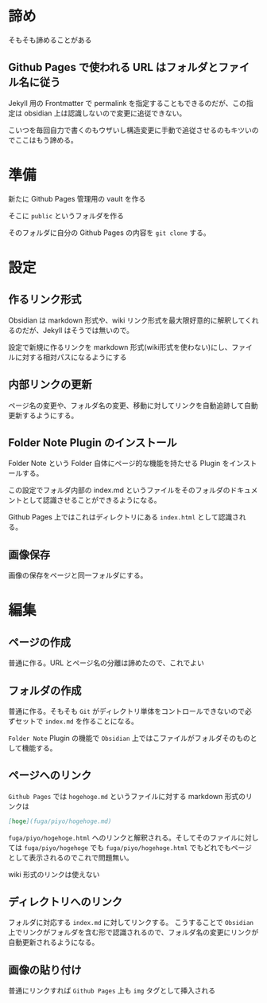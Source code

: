 諦め
================================================================================
そもそも諦めることがある



Github Pages で使われる URL はフォルダとファイル名に従う
--------------------------------------------------------------------------------
Jekyll 用の Frontmatter で permalink を指定することもできるのだが、この指定は obsidian 上は認識しないので変更に追従できない。

こいつを毎回自力で書くのもウザいし構造変更に手動で追従させるのもキツいのでここはもう諦める。









準備
================================================================================
新たに Github Pages 管理用の vault を作る

そこに `public` というフォルダを作る

そのフォルダに自分の Github Pages の内容を `git clone` する。






設定
================================================================================

作るリンク形式
--------------------------------------------------------------------------------
Obsidian は markdown 形式や、wiki リンク形式を最大限好意的に解釈してくれるのだが、Jekyll はそうでは無いので。

設定で新規に作るリンクを markdown 形式(wiki形式を使わない)にし、ファイルに対する相対パスになるようにする

内部リンクの更新
--------------------------------------------------------------------------------
ページ名の変更や、フォルダ名の変更、移動に対してリンクを自動追跡して自動更新するようにする。

Folder Note Plugin のインストール
--------------------------------------------------------------------------------
Folder Note という Folder 自体にページ的な機能を持たせる Plugin をインストールする。

この設定でフォルダ内部の index.md というファイルをそのフォルダのドキュメントとして認識させることができるようになる。

Github Pages 上ではこれはディレクトリにある `index.html` として認識される。



画像保存
--------------------------------------------------------------------------------
画像の保存をページと同一フォルダにする。








編集
================================================================================

ページの作成
--------------------------------------------------------------------------------
普通に作る。URL とページ名の分離は諦めたので、これでよい


フォルダの作成
--------------------------------------------------------------------------------

普通に作る。そもそも `Git` がディレクトリ単体をコントロールできないので必ずセットで `index.md` を作ることになる。

`Folder Note` Plugin の機能で `Obsidian` 上ではこファイルがフォルダそのものとして機能する。

ページへのリンク
--------------------------------------------------------------------------------
`Github Pages` では `hogehoge.md` というファイルに対する markdown 形式のリンクは

```markdown
[hoge](fuga/piyo/hogehoge.md)
```

`fuga/piyo/hogehoge.html` へのリンクと解釈される。そしてそのファイルに対しては `fuga/piyo/hogehoge` でも `fuga/piyo/hogehoge.html` でもどれでもページとして表示されるのでこれで問題無い。

wiki 形式のリンクは使えない

ディレクトリへのリンク
--------------------------------------------------------------------------------
フォルダに対応する `index.md` に対してリンクする。
こうすることで `Obsidian` 上でリンクがフォルダを含む形で認識されるので、フォルダ名の変更にリンクが自動更新されるようになる。

画像の貼り付け
--------------------------------------------------------------------------------

普通にリンクすれば `Github Pages` 上も `img` タグとして挿入される




















































